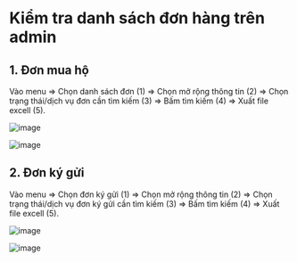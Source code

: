 # Kiểm tra danh sách đơn hàng trên admin

## 1. Đơn mua hộ

Vào menu => Chọn danh sách đơn (1) => Chọn mở rộng thông tin  (2) => Chọn trạng thái/dịch vụ đơn cần tìm kiếm (3) => Bấm tìm kiếm (4) => Xuất file excell (5).

![image](https://user-images.githubusercontent.com/85599407/183395714-320faa88-7cd4-4937-994e-f82d678aac86.png)

![image](https://user-images.githubusercontent.com/85599407/183395906-2368c729-344e-485e-99d0-d5fa19b182de.png)

## 2. Đơn ký gửi

Vào menu => Chọn đơn ký gửi (1) => Chọn mở rộng thông tin  (2) => Chọn trạng thái/dịch vụ đơn ký gửi cần tìm kiếm (3) => Bấm tìm kiếm (4) => Xuất file excell (5).

![image](https://user-images.githubusercontent.com/85599407/183396227-840e07af-47cd-40ec-9994-63d0e85d0558.png)

![image](https://user-images.githubusercontent.com/85599407/183396438-a6513f81-862c-4860-a134-4d21ec9ab0e2.png)


